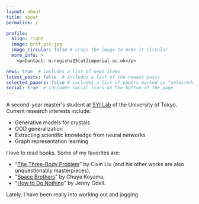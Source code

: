 ```yaml
---
layout: about
title: about
permalink: /

profile:
  align: right
  image: prof_pic.jpg
  image_circular: false # crops the image to make it circular
  more_info: >
    <p>Contact: m.negishi25[at]imperial.ac.uk</p>

news: true  # includes a list of news items
latest_posts: false  # includes a list of the newest posts
selected_papers: false # includes a list of papers marked as "selected={true}"
social: true  # includes social icons at the bottom of the page
---
```


A second-year master's student at [SYI Lab](http://www.ms.k.u-tokyo.ac.jp/index.html) of the University of Tokyo. Current research interests include:
- Generative models for crystals
- OOD generalization
- Extracting scientific knowledge from neural networks
- Graph representation learning

I love to read books. Some of my favorites are:
- "[The Three-Body Problem](https://www.amazon.co.jp/Three-Body-Problem-Cixin-Liu/dp/178497157X)" by Cixin Liu (and his other works are also unquestionably masterpieces), 
- "[Space Brothers](https://en.wikipedia.org/wiki/Space_Brothers_(manga))" by Chuya Koyama,
- "[How to Do Nothing](https://www.penguinrandomhouse.com/books/600671/how-to-do-nothing-by-jenny-odell/)" by Jenny Odell.

Lately, I have been really into working out and jogging.
